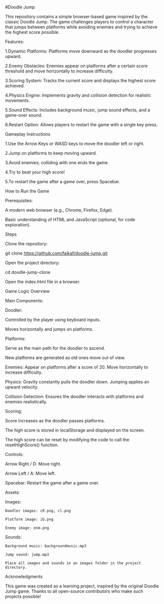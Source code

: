 #Doodle Jump

This repository contains a simple browser-based game inspired by the classic Doodle Jump. The game challenges players to control a character that jumps between platforms while avoiding enemies and trying to achieve the highest score possible.

Features:

1.Dynamic Platforms: Platforms move downward as the doodler progresses upward.

2.Enemy Obstacles: Enemies appear on platforms after a certain score threshold and move horizontally to increase difficulty.

3.Scoring System: Tracks the current score and displays the highest score achieved.

4.Physics Engine: Implements gravity and collision detection for realistic movements.

5.Sound Effects: Includes background music, jump sound effects, and a game-over sound.

6.Restart Option: Allows players to restart the game with a single key press.



Gameplay Instructions

  1.Use the Arrow Keys or WASD keys to move the doodler left or right.

  2.Jump on platforms to keep moving upward.

  3.Avoid enemies; colliding with one ends the game.

  4.Try to beat your high score!

  5.To restart the game after a game over, press Spacebar.


How to Run the Game

Prerequisites:

A modern web browser (e.g., Chrome, Firefox, Edge).

Basic understanding of HTML and JavaScript (optional, for code exploration).

Steps

Clone the repository:

git clone https://github.com/faikaf/doodle-jump.git

Open the project directory:

cd doodle-jump-clone

Open the index.html file in a browser.

Game Logic Overview



Main Components:


Doodler:

Controlled by the player using keyboard inputs.

Moves horizontally and jumps on platforms.


Platforms:

Serve as the main path for the doodler to ascend.

New platforms are generated as old ones move out of view.

Enemies:
Appear on platforms after a score of 20.
Move horizontally to increase difficulty.

Physics:
Gravity constantly pulls the doodler down.
Jumping applies an upward velocity.

Collision Detection:
Ensures the doodler interacts with platforms and enemies realistically.



Scoring:

Score increases as the doodler passes platforms.

The high score is stored in localStorage and displayed on the screen.

The high score can be reset by modifying the code to call the resetHighScore() function.


Controls:

  Arrow Right / D: Move right.

  Arrow Left / A: Move left.


Spacebar: Restart the game after a game over.

Assets:

  Images:
  
    Doodler images: cR.png, cl.png
    
    Platform image: ib.png
    
    Enemy image: enm.png
    

  Sounds:
  
    Background music: backgroundmusic.mp3
    
    Jump sound: jump.mp3
    
    Place all images and sounds in an images folder in the project directory.
    



Acknowledgments

  This game was created as a learning project, inspired by the original Doodle Jump game. Thanks to all open-source contributors who make such projects possible!

